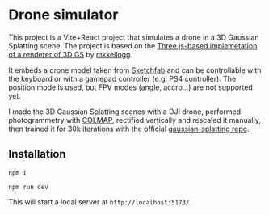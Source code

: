 # Drone simulator

This project is a Vite+React project that simulates a drone in a 3D Gaussian Splatting scene.
The project is based on the [Three.js-based implemetation of a renderer of 3D GS](https://github.com/mkkellogg/GaussianSplats3D) by [mkkellogg](https://github.com/mkkellogg).

It embeds a drone model taken from [Sketchfab](https://sketchfab.com/3d-models/flying-drone-2ecfb55304a043a2a86353f70cc1cf92) and can be controllable with the keyboard or with a gamepad controller (e.g. PS4 controller). The position mode is used, but FPV modes (angle, accro...) are not supported yet.

I made the 3D Gaussian Splatting scenes with a DJI drone, performed photogrammetry with [COLMAP](https://colmap.github.io/), rectified vertically and rescaled it manually, then trained it for 30k iterations with the official [gaussian-splatting repo](https://github.com/graphdeco-inria/gaussian-splatting).

## Installation

```
npm i
```

```
npm run dev
```

This will start a local server at `http://localhost:5173/`
